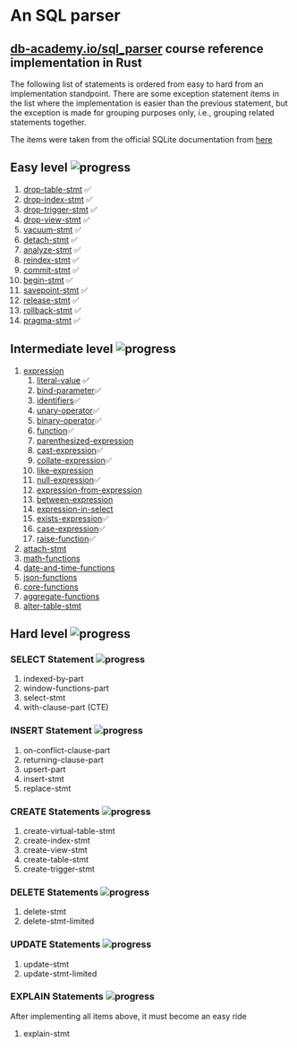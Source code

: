 # An SQL parser

## [db-academy.io/sql_parser](https://db-academy.io/sql_parser) course reference implementation in Rust

The following list of statements is ordered from easy to hard from an 
implementation standpoint. There are some exception statement items in the list
where the implementation is easier than the previous statement, but the 
exception is made for grouping purposes only, i.e., grouping related statements
together. 

The items were taken from the official SQLite documentation from 
[here](https://www.sqlite.org/lang.html)

## Easy level ![progress](https://progress-bar.xyz/14/?scale=14)

1. [drop-table-stmt](https://www.sqlite.org/lang_droptable.html) &#9989;
1. [drop-index-stmt](https://www.sqlite.org/lang_dropindex.html) &#9989;
1. [drop-trigger-stmt](https://www.sqlite.org/lang_droptrigger.html) &#9989;
1. [drop-view-stmt](https://www.sqlite.org/lang_dropview.html) &#9989;
1. [vacuum-stmt](https://www.sqlite.org/lang_vacuum.html) &#9989;
1. [detach-stmt](https://www.sqlite.org/lang_detach.html) &#9989;
1. [analyze-stmt](https://www.sqlite.org/lang_analyze.html) &#9989; 
1. [reindex-stmt](https://www.sqlite.org/lang_reindex.html) &#9989; 
1. [commit-stmt](https://www.sqlite.org/lang_transaction.html) &#9989;
1. [begin-stmt](https://www.sqlite.org/lang_transaction.html) &#9989;
1. [savepoint-stmt](https://www.sqlite.org/lang_savepoint.html) &#9989;
1. [release-stmt](https://www.sqlite.org/lang_savepoint.html) &#9989;
1. [rollback-stmt](https://www.sqlite.org/lang_savepoint.html) &#9989;
1. [pragma-stmt](https://www.sqlite.org/pragma.html) &#9989;

## Intermediate level ![progress](https://progress-bar.xyz/0/?scale=8&suffix=%%%20(0%20of%208))

1. [expression](https://www.sqlite.org/lang_expr.html)
    1. [literal-value](https://www.sqlite.org/lang_expr.html#literalvalue) &#9989;
    1. [bind-parameter](https://www.sqlite.org/lang_expr.html#bindvar)&#9989;
    1. [identifiers](https://www.sqlite.org/lang_expr.html#columnname)&#9989;
    1. [unary-operator](https://www.sqlite.org/lang_expr.html#unaryexp)&#9989;
    1. [binary-operator](https://www.sqlite.org/lang_expr.html#binaryexp)&#9989;
    1. [function](https://www.sqlite.org/lang_expr.html#function.html)&#9989;
    1. [parenthesized-expression](https://www.sqlite.org/lang_expr.html#parenexp)
    1. [cast-expression](https://www.sqlite.org/lang_expr.html#cast)&#9989;
    1. [collate-expression](https://www.sqlite.org/lang_expr.html#collateexp)&#9989;
    1. [like-expression](https://www.sqlite.org/lang_expr.html#likeexp)
    1. [null-expression](https://www.sqlite.org/lang_expr.html#likeexp)&#9989;
    1. [expression-from-expression](https://www.sqlite.org/lang_expr.html#exprlist)
    1. [between-expression](https://www.sqlite.org/lang_expr.html#betweenexp)
    1. [expression-in-select](https://www.sqlite.org/lang_expr.html#exprlist)
    1. [exists-expression](https://www.sqlite.org/lang_expr.html#exprlist)&#9989;
    1. [case-expression](https://www.sqlite.org/lang_expr.html#caseexp)&#9989;
    1. [raise-function](https://www.sqlite.org/lang_expr.html#raisefunc)&#9989;
1. [attach-stmt](https://www.sqlite.org/lang_attach.html)
1. [math-functions](https://www.sqlite.org/lang_mathfunc.html)
1. [date-and-time-functions](https://www.sqlite.org/lang_datefunc.html)
1. [json-functions](https://www.sqlite.org/json1.html)
1. [core-functions](https://www.sqlite.org/lang_corefunc.html)
1. [aggregate-functions](https://www.sqlite.org/lang_aggfunc.html)
1. [alter-table-stmt](https://www.sqlite.org/lang_altertable.html)

## Hard level ![progress](https://progress-bar.xyz/0/?scale=19&suffix=%%%20(0%20of%2019))

### SELECT Statement ![progress](https://progress-bar.xyz/0/?scale=4&suffix=%%%20(0%20of%204))

1. indexed-by-part
1. window-functions-part
1. select-stmt
1. with-clause-part (CTE)

### INSERT Statement ![progress](https://progress-bar.xyz/0/?scale=5&suffix=%%%20(0%20of%205))

1. on-conflict-clause-part
1. returning-clause-part
1. upsert-part
1. insert-stmt
1. replace-stmt

### CREATE Statements ![progress](https://progress-bar.xyz/0/?scale=45&suffix=%%%20(0%20of%205))

1. create-virtual-table-stmt
1. create-index-stmt
1. create-view-stmt
1. create-table-stmt
1. create-trigger-stmt

### DELETE Statements ![progress](https://progress-bar.xyz/0/?scale=2&suffix=%%%20(0%20of%202))

1. delete-stmt
1. delete-stmt-limited

### UPDATE Statements ![progress](https://progress-bar.xyz/0/?scale=2&suffix=%%%20(0%20of%202))
1. update-stmt
1. update-stmt-limited

### EXPLAIN Statements ![progress](https://progress-bar.xyz/0/?scale=1&suffix=%%%20(0%20of%201))
After implementing all items above, it must become an easy ride
1. explain-stmt 
